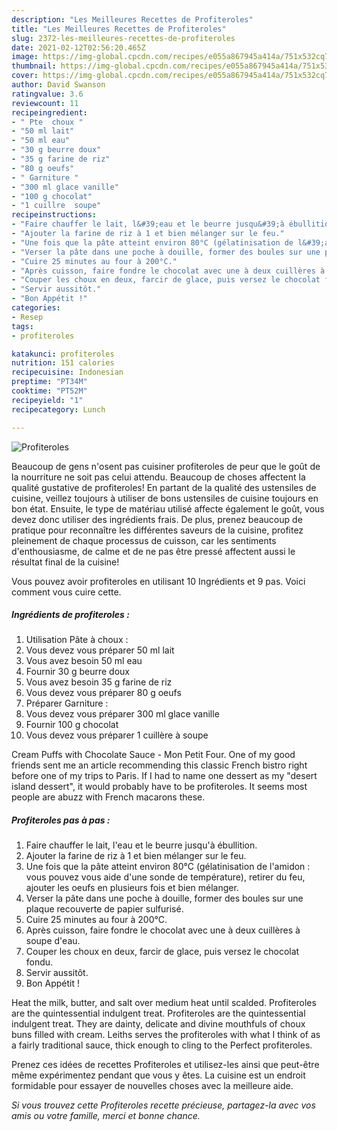 ```yaml
---
description: "Les Meilleures Recettes de Profiteroles"
title: "Les Meilleures Recettes de Profiteroles"
slug: 2372-les-meilleures-recettes-de-profiteroles
date: 2021-02-12T02:56:20.465Z
image: https://img-global.cpcdn.com/recipes/e055a867945a414a/751x532cq70/profiteroles-photo-principale-de-la-recette.jpg
thumbnail: https://img-global.cpcdn.com/recipes/e055a867945a414a/751x532cq70/profiteroles-photo-principale-de-la-recette.jpg
cover: https://img-global.cpcdn.com/recipes/e055a867945a414a/751x532cq70/profiteroles-photo-principale-de-la-recette.jpg
author: David Swanson
ratingvalue: 3.6
reviewcount: 11
recipeingredient:
- " Pte  choux "
- "50 ml lait"
- "50 ml eau"
- "30 g beurre doux"
- "35 g farine de riz"
- "80 g oeufs"
- " Garniture "
- "300 ml glace vanille"
- "100 g chocolat"
- "1 cuillre  soupe"
recipeinstructions:
- "Faire chauffer le lait, l&#39;eau et le beurre jusqu&#39;à ébullition."
- "Ajouter la farine de riz à 1 et bien mélanger sur le feu."
- "Une fois que la pâte atteint environ 80°C (gélatinisation de l&#39;amidon : vous pouvez vous aide d&#39;une sonde de température), retirer du feu, ajouter les oeufs en plusieurs fois et bien mélanger."
- "Verser la pâte dans une poche à douille, former des boules sur une plaque recouverte de papier sulfurisé."
- "Cuire 25 minutes au four à 200°C."
- "Après cuisson, faire fondre le chocolat avec une à deux cuillères à soupe d&#39;eau."
- "Couper les choux en deux, farcir de glace, puis versez le chocolat fondu."
- "Servir aussitôt."
- "Bon Appétit !"
categories:
- Resep
tags:
- profiteroles

katakunci: profiteroles 
nutrition: 151 calories
recipecuisine: Indonesian
preptime: "PT34M"
cooktime: "PT52M"
recipeyield: "1"
recipecategory: Lunch

---
```



![Profiteroles](https://img-global.cpcdn.com/recipes/e055a867945a414a/751x532cq70/profiteroles-photo-principale-de-la-recette.jpg)

Beaucoup de gens n'osent pas cuisiner profiteroles de peur que le goût de la nourriture ne soit pas celui attendu. Beaucoup de choses affectent la qualité gustative de profiteroles! En partant de la qualité des ustensiles de cuisine, veillez toujours à utiliser de bons ustensiles de cuisine toujours en bon état. Ensuite, le type de matériau utilisé affecte également le goût, vous devez donc utiliser des ingrédients frais. De plus, prenez beaucoup de pratique pour reconnaître les différentes saveurs de la cuisine, profitez pleinement de chaque processus de cuisson, car les sentiments d'enthousiasme, de calme et de ne pas être pressé affectent aussi le résultat final de la cuisine!

<!--inarticleads1-->

Vous pouvez avoir profiteroles en utilisant 10 Ingrédients et 9 pas. Voici comment vous cuire cette.

##### Ingrédients de profiteroles :

1. Utilisation  Pâte à choux :
1. Vous devez vous préparer 50 ml lait
1. Vous avez besoin 50 ml eau
1. Fournir 30 g beurre doux
1. Vous avez besoin 35 g farine de riz
1. Vous devez vous préparer 80 g oeufs
1. Préparer  Garniture :
1. Vous devez vous préparer 300 ml glace vanille
1. Fournir 100 g chocolat
1. Vous devez vous préparer 1 cuillère à soupe


Cream Puffs with Chocolate Sauce - Mon Petit Four. One of my good friends sent me an article recommending this classic French bistro right before one of my trips to Paris. If I had to name one dessert as my &#34;desert island dessert&#34;, it would probably have to be profiteroles. It seems most people are abuzz with French macarons these. 

<!--inarticleads2-->

##### Profiteroles pas à pas :

1. Faire chauffer le lait, l&#39;eau et le beurre jusqu&#39;à ébullition.
1. Ajouter la farine de riz à 1 et bien mélanger sur le feu.
1. Une fois que la pâte atteint environ 80°C (gélatinisation de l&#39;amidon : vous pouvez vous aide d&#39;une sonde de température), retirer du feu, ajouter les oeufs en plusieurs fois et bien mélanger.
1. Verser la pâte dans une poche à douille, former des boules sur une plaque recouverte de papier sulfurisé.
1. Cuire 25 minutes au four à 200°C.
1. Après cuisson, faire fondre le chocolat avec une à deux cuillères à soupe d&#39;eau.
1. Couper les choux en deux, farcir de glace, puis versez le chocolat fondu.
1. Servir aussitôt.
1. Bon Appétit !


Heat the milk, butter, and salt over medium heat until scalded. Profiteroles are the quintessential indulgent treat. Profiteroles are the quintessential indulgent treat. They are dainty, delicate and divine mouthfuls of choux buns filled with cream. Leiths serves the profiteroles with what I think of as a fairly traditional sauce, thick enough to cling to the Perfect profiteroles. 

<!--inarticleads1-->

<p>
Prenez ces idées de recettes Profiteroles et utilisez-les ainsi que peut-être même expérimentez pendant que vous y êtes. La cuisine est un endroit formidable pour essayer de nouvelles choses avec la meilleure aide.
</p>

<p>
<i>Si vous trouvez cette Profiteroles recette précieuse, partagez-la avec vos amis ou votre famille, merci et bonne chance.</i>
</p>
